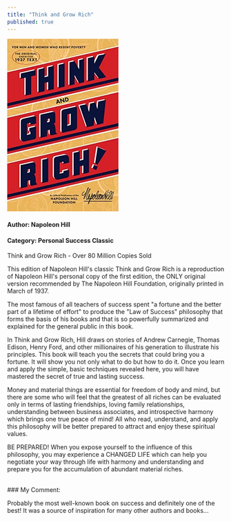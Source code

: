 ```yaml
---
title: "Think and Grow Rich"
published: true
---
```


[<img src="/books/assets/thinkandgrowrich_book.jpg">](https://www.amazon.com/Think-Grow-Rich-Publication-Foundation-ebook/dp/B07P896HSJ/ref=sr_1_1?dchild=1&keywords=think+%26+grow+rich+original&qid=1632985183&s=digital-text&sr=1-1)

#### Author: Napoleon Hill
#### Category: Personal Success Classic

Think and Grow Rich - Over 80 Million Copies Sold

This edition of Napoleon Hill's classic Think and Grow Rich is a reproduction of Napoleon Hill's personal copy of the first edition, the ONLY original version recommended by The Napoleon Hill Foundation, originally printed in March of 1937.

The most famous of all teachers of success spent "a fortune and the better part of a lifetime of effort" to produce the "Law of Success" philosophy that forms the basis of his books and that is so powerfully summarized and explained for the general public in this book.

In Think and Grow Rich, Hill draws on stories of Andrew Carnegie, Thomas Edison, Henry Ford, and other millionaires of his generation to illustrate his principles. This book will teach you the secrets that could bring you a fortune. It will show you not only what to do but how to do it. Once you learn and apply the simple, basic techniques revealed here, you will have mastered the secret of true and lasting success.

Money and material things are essential for freedom of body and mind, but there are some who will feel that the greatest of all riches can be evaluated only in terms of lasting friendships, loving family relationships, understanding between business associates, and introspective harmony which brings one true peace of mind! All who read, understand, and apply this philosophy will be better prepared to attract and enjoy these spiritual values.

BE PREPARED! When you expose yourself to the influence of this philosophy, you may experience a CHANGED LIFE which can help you negotiate your way through life with harmony and understanding and prepare you for the accumulation of abundant material riches.

<br>
### My Comment:

Probably the most well-known book on success and definitely one of the best! It was a source of inspiration for many other authors and books...
